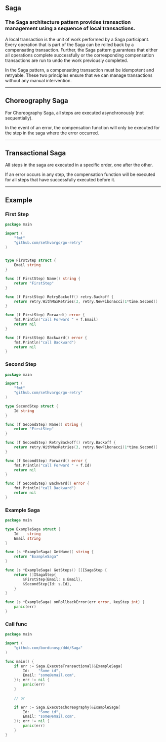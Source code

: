 ## Saga
### The Saga architecture pattern provides transaction management using a sequence of local transactions.

A local transaction is the unit of work performed by a Saga participant. Every operation that is part of the Saga can be rolled back by a compensating transaction. Further, the Saga pattern guarantees that either all operations complete successfully or the corresponding compensation transactions are run to undo the work previously completed.

In the Saga pattern, a compensating transaction must be idempotent and retryable. These two principles ensure that we can manage transactions without any manual intervention.

---

## Choreography Saga

For Choreography Saga, all steps are executed asynchronously (not sequentially).

In the event of an error, the compensation function will only be executed for the step in the saga where the error occurred.

---

## Transactional Saga

All steps in the saga are executed in a specific order, one after the other.

If an error occurs in any step, the compensation function will be executed for all steps that have successfully executed before it.


---

## Example

### First Step
```go
package main

import (
    "fmt"
    "github.com/sethvargo/go-retry"
)


type FirstStep struct {
    Email string
}

func (f FirstStep) Name() string {
    return "FirstStep"
}

func (f FirstStep) RetryBackoff() retry.Backoff {
    return retry.WithMaxRetries(3, retry.NewFibonacci(1*time.Second))
}

func (f FirstStep) Forward() error {
    fmt.Println("call Forward " + f.Email)
    return nil
}

func (f FirstStep) Backward() error {
    fmt.Println("call Backward")
    return nil
}
```

### Second Step
```go
package main

import (
    "fmt"
    "github.com/sethvargo/go-retry"
)

type SecondStep struct {
    Id string
}

func (f SecondStep) Name() string {
    return "FirstStep"
}

func (f SecondStep) RetryBackoff() retry.Backoff {
    return retry.WithMaxRetries(3, retry.NewFibonacci(1*time.Second))
}

func (f SecondStep) Forward() error {
    fmt.Println("call Forward " + f.Id)
    return nil
}

func (f SecondStep) Backward() error {
    fmt.Println("call Backward")
    return nil
}
```

### Example Saga
```go
package main

type ExampleSaga struct {
    Id    string
    Email string
}

func (s *ExampleSaga) GetName() string {
    return "ExampleSaga"
}

func (s *ExampleSaga) GetSteps() []ISagaStep {
    return []ISagaStep{
        &FirstStep{Email: s.Email},
        &SecondStep{Id: s.Id},
    }
}

func (s *ExampleSaga) onRollbackError(err error, keyStep int) {
    panic(err)
}

```

### Call func
```go
package main

import (
    "github.com/bordunosp/ddd/Saga"
)

func main() {
    if err := Saga.ExecuteTransactional(&ExampleSaga{
        Id:    "Some id",
        Email: "some@email.com",
    }); err != nil {
        panic(err)
    }
	
    // or

    if err := Saga.ExecuteChoreography(&ExampleSaga{
        Id:    "Some id",
        Email: "some@email.com",
    }); err != nil {
        panic(err)
    }
}
```

